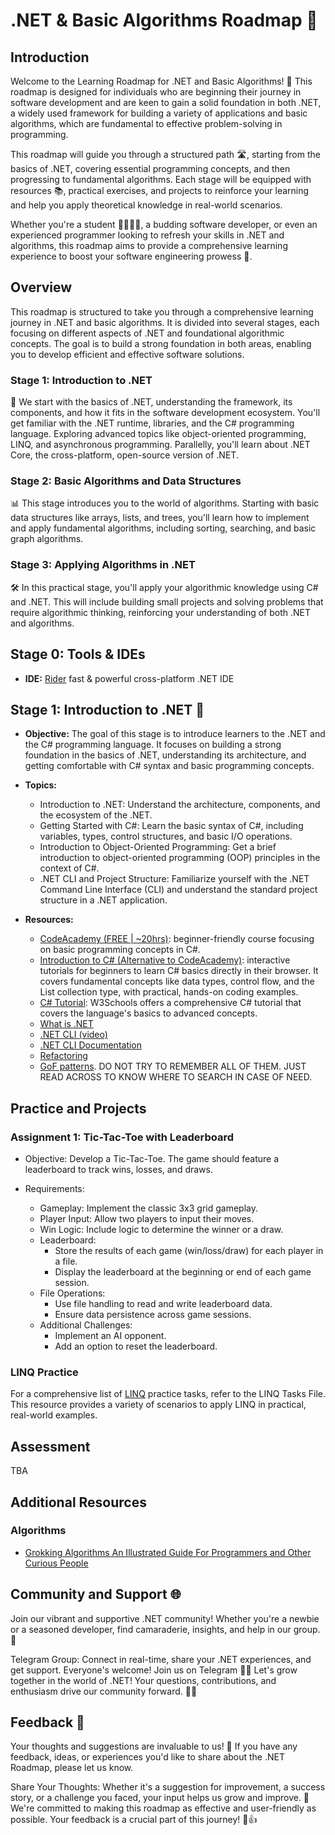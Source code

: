 # .NET & Basic Algorithms Roadmap 🚀

## Introduction

Welcome to the Learning Roadmap for .NET and Basic Algorithms! 🌟 This roadmap is designed for individuals who are
beginning their journey in software development and are keen to gain a solid foundation in both .NET, a widely used
framework for building a variety of applications and basic algorithms, which are fundamental to effective
problem-solving in programming.

This roadmap will guide you through a structured path 🛣️, starting from the basics of .NET, covering essential
programming concepts, and then progressing to fundamental algorithms. Each stage will be equipped with resources 📚,
practical exercises, and projects to reinforce your learning and help you apply theoretical knowledge in real-world
scenarios.

Whether you're a student 👩‍🎓👨‍🎓, a budding software developer, or even an experienced programmer looking to refresh your
skills in .NET and algorithms, this roadmap aims to provide a comprehensive learning experience to boost your software
engineering prowess 💪.

## Overview

This roadmap is structured to take you through a comprehensive learning journey in .NET and basic algorithms. It is
divided into several stages, each focusing on different aspects of .NET and foundational algorithmic concepts. The goal
is to build a strong foundation in both areas, enabling you to develop efficient and effective software solutions.

### Stage 1: Introduction to .NET

🌱 We start with the basics of .NET, understanding the framework, its components, and how it fits in the software
development ecosystem. You'll get familiar with the .NET runtime, libraries, and the C# programming language. Exploring
advanced topics like object-oriented programming, LINQ, and asynchronous programming. Parallelly, you'll learn about
.NET Core, the cross-platform, open-source version of .NET.

### Stage 2: Basic Algorithms and Data Structures

📊 This stage introduces you to the world of algorithms. Starting with basic data structures like arrays, lists, and
trees, you'll learn how to implement and apply fundamental algorithms, including sorting, searching, and basic graph
algorithms.

### Stage 3: Applying Algorithms in .NET

🛠 In this practical stage, you'll apply your algorithmic knowledge using C# and .NET. This will include building small
projects and solving problems that require algorithmic thinking, reinforcing your understanding of both .NET and
algorithms.

## Stage 0: Tools & IDEs

- **IDE:** [Rider](https://www.jetbrains.com/help/rider/First_Steps.html) fast & powerful cross-platform .NET IDE

## Stage 1: Introduction to .NET 🌱

- **Objective:** The goal of this stage is to introduce learners to the .NET and the C# programming language. It focuses
  on building a strong foundation in the basics of .NET, understanding its architecture, and getting comfortable with C#
  syntax and basic programming concepts.

- **Topics:**
    - Introduction to .NET: Understand the architecture, components, and the ecosystem of the .NET.
    - Getting Started with C#: Learn the basic syntax of C#, including variables, types, control structures, and basic
      I/O operations.
    - Introduction to Object-Oriented Programming: Get a brief introduction to object-oriented programming (OOP)
      principles in the context of C#.
    - .NET CLI and Project Structure: Familiarize yourself with the .NET Command Line Interface (CLI) and understand the
      standard project structure in a .NET application.
- **Resources:**
    - [CodeAcademy (FREE | ~20hrs)](https://www.codecademy.com/learn/learn-c-sharp): beginner-friendly course
      focusing on basic programming concepts in C#.
    - [Introduction to C# (Alternative to CodeAcademy)](https://learn.microsoft.com/en-us/dotnet/csharp/tour-of-csharp/tutorials/):
      interactive tutorials for beginners to learn C# basics directly in their browser. It covers fundamental concepts
      like data types, control flow, and the List collection type, with practical, hands-on coding examples.
    - [C# Tutorial](https://www.w3schools.com/CS/index.php): W3Schools offers a comprehensive C# tutorial that covers
      the language's basics to advanced concepts.
    - [What is .NET](https://dotnet.microsoft.com/en-us/learn/dotnet/what-is-dotnet)
    - [.NET CLI (video)](https://www.youtube.com/watch?v=RQLzp2Z8-BE)
    - [.NET CLI Documentation](https://learn.microsoft.com/en-us/dotnet/core/tools/)
    - [Refactoring](https://refactoring.guru/refactoring)
    - [GoF patterns](https://refactoring.guru/design-patterns/csharp). DO NOT TRY TO REMEMBER ALL OF THEM. JUST READ
      ACROSS TO KNOW WHERE TO SEARCH IN CASE OF NEED.

## Practice and Projects

### Assignment 1: Tic-Tac-Toe with Leaderboard

- Objective: Develop a Tic-Tac-Toe. The game should feature a leaderboard to track wins, losses, and draws.

- Requirements:
    - Gameplay: Implement the classic 3x3 grid gameplay.
    - Player Input: Allow two players to input their moves.
    - Win Logic: Include logic to determine the winner or a draw.
    - Leaderboard:
        - Store the results of each game (win/loss/draw) for each player in a file.
        - Display the leaderboard at the beginning or end of each game session.
    - File Operations:
        - Use file handling to read and write leaderboard data.
        - Ensure data persistence across game sessions.
    - Additional Challenges:
        - Implement an AI opponent.
        - Add an option to reset the leaderboard.

### LINQ Practice

For a comprehensive list of [LINQ](./Practice/LINQ.md) practice tasks, refer to the LINQ Tasks File. This resource provides a variety of
scenarios to apply LINQ in practical, real-world examples.

## Assessment

TBA

## Additional Resources

### Algorithms
  - [Grokking Algorithms An Illustrated Guide For Programmers and Other Curious People](https://www.amazon.com/Grokking-Algorithms-illustrated-programmers-curious/dp/1617292230)

## Community and Support 🌐

Join our vibrant and supportive .NET community! Whether you're a newbie or a seasoned developer, find camaraderie, insights, and help in our group. 🤝

Telegram Group: Connect in real-time, share your .NET experiences, and get support. Everyone's welcome! Join us on Telegram 💬👥
Let's grow together in the world of .NET! Your questions, contributions, and enthusiasm drive our community forward. 🚀🌟

## Feedback 📝

Your thoughts and suggestions are invaluable to us! 🌟 If you have any feedback, ideas, or experiences you'd like to share about the .NET Roadmap, please let us know.

Share Your Thoughts: Whether it's a suggestion for improvement, a success story, or a challenge you faced, your input helps us grow and improve. 🚀
We're committed to making this roadmap as effective and user-friendly as possible. Your feedback is a crucial part of this journey! 💬👍

